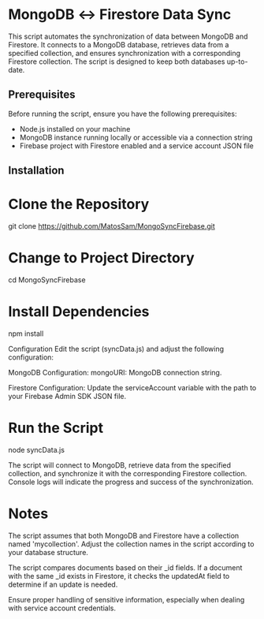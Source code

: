 # MongoDB ↔ Firestore Data Sync

This script automates the synchronization of data between MongoDB and Firestore. It connects to a MongoDB database, retrieves data from a specified collection, and ensures synchronization with a corresponding Firestore collection. The script is designed to keep both databases up-to-date.

## Prerequisites

Before running the script, ensure you have the following prerequisites:

- Node.js installed on your machine
- MongoDB instance running locally or accessible via a connection string
- Firebase project with Firestore enabled and a service account JSON file

## Installation


# Clone the Repository
git clone https://github.com/MatosSam/MongoSyncFirebase.git

# Change to Project Directory
cd MongoSyncFirebase

# Install Dependencies
npm install

Configuration
Edit the script (syncData.js) and adjust the following configuration:

MongoDB Configuration:
mongoURI: MongoDB connection string.

Firestore Configuration:
Update the serviceAccount variable with the path to your Firebase Admin SDK JSON file.

# Run the Script
node syncData.js


The script will connect to MongoDB, retrieve data from the specified collection, and synchronize it with the corresponding Firestore collection. Console logs will indicate the progress and success of the synchronization.

# Notes
The script assumes that both MongoDB and Firestore have a collection named 'mycollection'. Adjust the collection names in the script according to your database structure.

The script compares documents based on their _id fields. If a document with the same _id exists in Firestore, it checks the updatedAt field to determine if an update is needed.

Ensure proper handling of sensitive information, especially when dealing with service account credentials.




